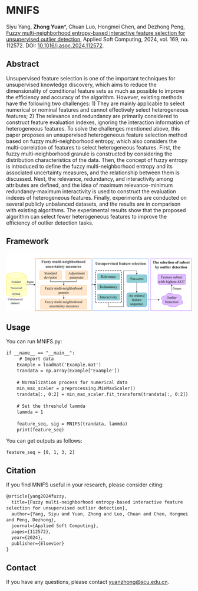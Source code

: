 # MNIFS
Siyu Yang, **Zhong Yuan***, Chuan Luo, Hongmei Chen, and Dezhong Peng, [Fuzzy multi-neighborhood entropy-based interactive feature selection for unsupervised outlier detection](Paper/2024-MNIFS.pdf), Applied Soft Computing, 2024, vol. 169, no. 112572. DOI: [10.1016/j.asoc.2024.112572](https://doi.org/10.1016/j.asoc.2024.112572).

## Abstract
Unsupervised feature selection is one of the important techniques for unsupervised knowledge discovery, which aims to reduce the dimensionality of conditional feature sets as much as possible to improve the efficiency and accuracy of the algorithm. However, existing methods have the following two challenges: 1) They are mainly applicable to select numerical or nominal features and cannot effectively select heterogeneous features; 2) The relevance and redundancy are primarily considered to construct feature evaluation indexes, ignoring the interaction information of heterogeneous features. To solve the challenges mentioned above, this paper proposes an unsupervised heterogeneous feature selection method based on fuzzy multi-neighborhood entropy, which also considers the multi-correlation of features to select heterogeneous features. First, the fuzzy multi-neighborhood granule is constructed by considering the distribution characteristics of the data. Then, the concept of fuzzy entropy is introduced to define the fuzzy multi-neighborhood entropy and its associated uncertainty measures, and the relationship between them is discussed. Next, the relevance, redundancy, and interactivity among attributes are defined, and the idea of maximum relevance-minimum redundancy-maximum interactivity is used to construct the evaluation indexes of heterogeneous features. Finally, experiments are conducted on several publicly unbalanced datasets, and the results are in comparison with existing algorithms. The experimental results show that the proposed algorithm can select fewer heterogeneous features to improve the efficiency of outlier detection tasks.
## Framework
![image](Paper/MNIFS-Framework.png)
## Usage
You can run MNIFS.py:
```
if __name__ == "__main__":
     # Import data
    Example = loadmat('Example.mat')
    trandata = np.array(Example['Example'])

    # Normalization process for numerical data
    min_max_scaler = preprocessing.MinMaxScaler()
    trandata[:, 0:2] = min_max_scaler.fit_transform(trandata[:, 0:2])

    # Set the threshold lammda
    lammda = 1

    feature_seq, sig = MNIFS(trandata, lammda)
    print(feature_seq)
```
You can get outputs as follows:
```
feature_seq = [0, 1, 3, 2]
```

## Citation
If you find MNIFS useful in your research, please consider citing:
```
@article{yang2024fuzzy,
  title={Fuzzy multi-neighborhood entropy-based interactive feature selection for unsupervised outlier detection},
  author={Yang, Siyu and Yuan, Zhong and Luo, Chuan and Chen, Hongmei and Peng, Dezhong},
  journal={Applied Soft Computing},
  pages={112572},
  year={2024},
  publisher={Elsevier}
}
```
## Contact
If you have any questions, please contact yuanzhong@scu.edu.cn.
